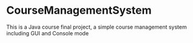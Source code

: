 # CourseManagementSystem
This is a Java course final project, a simple course management system including GUI and Console mode
